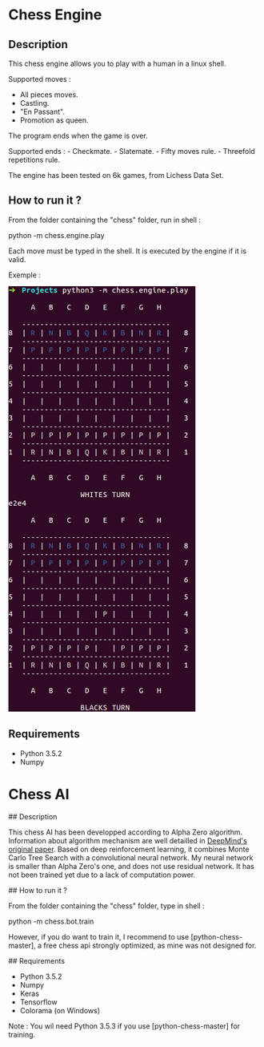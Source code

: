 # Chess Engine

## Description

This chess engine allows you to play with a human in a linux shell.

Supported moves :
 - All pieces moves.
 - Castling.
 - "En Passant".
 - Promotion as queen.

The program ends when the game is over.

Supported ends :
    - Checkmate.
    - Slatemate.
    - Fifty moves rule.
    - Threefold repetitions rule.

The engine has been tested on 6k games, from Lichess Data Set.

## How to run it ?

From the folder containing the "chess" folder, run in shell :

python -m chess.engine.play

Each move must be typed in the shell.
It is executed by the engine if it is valid.

Exemple :

![alt text](play.png)

## Requirements

- Python 3.5.2
- Numpy

# Chess AI

## Description

This chess AI has been developped according to Alpha Zero algorithm.
Information about algorithm mechanism are well detailled in [DeepMind's original paper](https://www.nature.com/articles/nature24270.epdf?author_access_token=VJXbVjaSHxFoctQQ4p2k4tRgN0jAjWel9jnR3ZoTv0PVW4gB86EEpGqTRDtpIz-2rmo8-KG06gqVobU5NSCFeHILHcVFUeMsbvwS-lxjqQGg98faovwjxeTUgZAUMnRQ).
Based on deep reinforcement learning, it combines Monte Carlo Tree Search with a convolutional neural network.
My neural network is smaller than Alpha Zero's one, and does not use residual network.
It has not been trained yet due to a lack of computation power.

## How to run it ?

From the folder containing the "chess" folder, type in shell :

python -m chess.bot.train

However, if you do want to train it, I recommend to use [python-chess-master],
a free chess api strongly optimized, as mine was not designed for.

## Requirements

- Python 3.5.2
- Numpy
- Keras
- Tensorflow
- Colorama (on Windows)

Note : You wil need Python 3.5.3 if you use [python-chess-master] for training.
